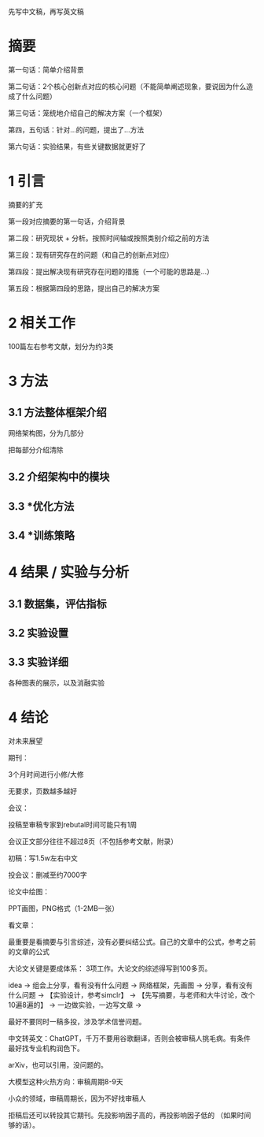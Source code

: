 先写中文稿，再写英文稿

# 摘要

第一句话：简单介绍背景

第二句话：2个核心创新点对应的核心问题（不能简单阐述现象，要说因为什么造成了什么问题）

第三句话：笼统地介绍自己的解决方案（一个框架）

第四，五句话：针对…的问题，提出了…方法

第六句话：实验结果，有些关键数据就更好了

# 1 引言

摘要的扩充

第一段对应摘要的第一句话，介绍背景

第二段：研究现状 + 分析。按照时间轴或按照类别介绍之前的方法

第三段：现有研究存在的问题（和自己的创新点对应）

第四段：提出解决现有研究存在问题的措施（一个可能的思路是…）

第五段：根据第四段的思路，提出自己的解决方案

# 2 相关工作

100篇左右参考文献，划分为约3类

# 3 方法

## 3.1 方法整体框架介绍

网络架构图，分为几部分

把每部分介绍清除

## 3.2 介绍架构中的模块

## 3.3 *优化方法

## 3.4 *训练策略

# 4 结果 / 实验与分析

## 3.1 数据集，评估指标

## 3.2 实验设置

## 3.3 实验详细

各种图表的展示，以及消融实验

# 4 结论

对未来展望

期刊：

3个月时间进行小修/大修

无要求，页数越多越好

会议：

投稿至审稿专家到rebutal时间可能只有1周

会议正文部分往往不超过8页（不包括参考文献，附录）

初稿：写1.5w左右中文

投会议：删减至约7000字

论文中绘图：

PPT画图，PNG格式（1-2MB一张）

看文章：

最重要是看摘要与引言综述，没有必要纠结公式。自己的文章中的公式，参考之前的文章的公式

大论文关键是要成体系： 3项工作。大论文的综述得写到100多页。

idea → 组会上分享，看有没有什么问题 → 网络框架，先画图 → 分享，看有没有什么问题 → 【实验设计，参考simclr】 → 【先写摘要，与老师和大牛讨论，改个10遍8遍的】 → 一边做实验，一边写文章 →

最好不要同时一稿多投，涉及学术信誉问题。

中文转英文：ChatGPT，千万不要用谷歌翻译，否则会被审稿人挑毛病。有条件最好找专业机构润色下。

arXiv，也可以引用，没问题的。

大模型这种火热方向：审稿周期8-9天

小众的领域，审稿周期长，因为不好找审稿人

拒稿后还可以转投其它期刊。先投影响因子高的，再投影响因子低的 （如果时间够的话）。


#
